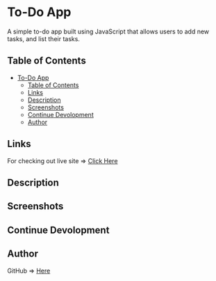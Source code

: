 # To-Do App

A simple to-do app built using JavaScript that allows users to add new tasks, and list their tasks.

## Table of Contents

- [To-Do App](#to-do-app)
  - [Table of Contents](#table-of-contents)
  - [Links](#links)
  - [Description](#description)
  - [Screenshots](#screenshots)
  - [Continue Devolopment](#continue-devolopment)
  - [Author](#author)

## Links

For checking out live site => [Click Here](https://ozlemxates.github.io/To-Do-App/)

## Description


## Screenshots
## Continue Devolopment
## Author

GitHub => [Here](https://github.com/ozlemxates)
